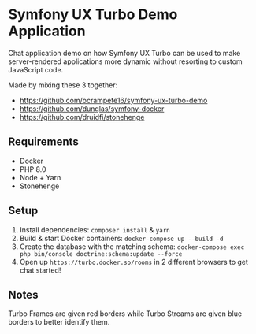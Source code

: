 # Symfony UX Turbo Demo Application

Chat application demo on how Symfony UX Turbo can be used to make server-rendered applications more dynamic without
resorting to custom JavaScript code.

Made by mixing these 3 together:

- https://github.com/ocrampete16/symfony-ux-turbo-demo
- https://github.com/dunglas/symfony-docker
- https://github.com/druidfi/stonehenge

## Requirements

- Docker
- PHP 8.0
- Node + Yarn
- Stonehenge

## Setup

1. Install dependencies: `composer install` & `yarn`
2. Build & start Docker containers: `docker-compose up --build -d`
3. Create the database with the matching schema: `docker-compose exec php bin/console doctrine:schema:update --force`
4. Open up `https://turbo.docker.so/rooms` in 2 different browsers to get chat started!

## Notes

Turbo Frames are given red borders while Turbo Streams are given blue borders to better identify them.
